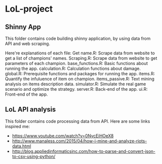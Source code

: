 # LoL-project
## Shinny App
This folder contains code building shinny application, by using data from API and web scraping.

Here're explanations of each file:
Get name.R: Scrape data from website to get a list of champions' names.
Scraping.R: Scrape data from website to get parameters of each champion.
base_functions.R: Basic functions about running the app.
calculation.R: Calculation functions about damage.
global.R: Prerequisite functions and packages for running the app.
items.R: Quantify the infuluence of item on champion.
items_passive.R: Text mining analysis on items description data.
simulator.R: Simulate the real game scenario and optimize the strategy.
server.R: Back-end of the app.
ui.R: Front-end of the app.

## LoL API analysis
This folder contains code processing data from API. Here are some links inspired me:

- https://www.youtube.com/watch?v=0NycEiHOeX8
- http://www.manaless.com/2015/04/how-i-mine-and-analyze-riots-data.html
- http://blog.appliedinformaticsinc.com/how-to-parse-and-convert-json-to-csv-using-python/


